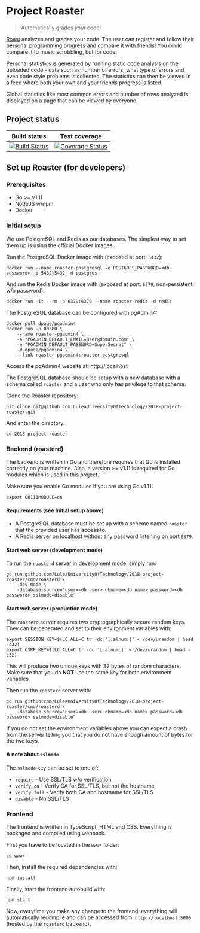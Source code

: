 Project Roaster
===============
> Automatically grades _your_ code!

[Roast](https://roast.software) analyzes and grades your code. The user can
register and follow their personal programming progress and compare it with
friends! You could compare it to music scrobbling, but for code.

Personal statistics is generated by running static code analysis on the uploaded
code - data such as number of errors, what type of errors and even code style
problems is collected. The statistics can then be viewed in a feed where both
your own and your friends progress is listed.

Global statistics like most common errors and number of rows analyzed is
displayed on a page that can be viewed by everyone.

## Project status
| Build status | Test coverage |
|:------------:|:-------------:|
| [![Build Status](https://travis-ci.org/LuleaUniversityOfTechnology/2018-project-roaster.svg?branch=master)](https://travis-ci.org/LuleaUniversityOfTechnology/2018-project-roaster) | [![Coverage Status](https://coveralls.io/repos/github/LuleaUniversityOfTechnology/2018-project-roaster/badge.svg)](https://coveralls.io/github/LuleaUniversityOfTechnology/2018-project-roaster) |

## Set up Roaster (for developers)
### Prerequisites
 * Go >= v1.11
 * NodeJS w/npm
 * Docker

### Initial setup
We use PostgreSQL and Redis as our databases. The simplest way to set them up is
using the official Docker images.

Run the PostgreSQL Docker image with (exposed at port: `5432`):
```
docker run --name roaster-postgresql -e POSTGRES_PASSWORD=<db password> -p 5432:5432 -d postgres
```

And run the Redis Docker image with (exposed at port: `6379`, non-persistent, w/o password):
```
docker run -it --rm -p 6379:6379 --name roaster-redis -d redis
```

The PostgreSQL database can be configured with pgAdmin4:
```
docker pull dpage/pgadmin4
docker run -p 80:80 \
	--name roaster-pgadmin4 \
	-e "PGADMIN_DEFAULT_EMAIL=user@domain.com" \
	-e "PGADMIN_DEFAULT_PASSWORD=SuperSecret" \
	-d dpage/pgadmin4 \
	--link roaster-pgadmin4:roaster-postgresql
```

Access the pgAdmin4 website at: http://localhost

The PostgreSQL database should be setup with a new database with a schema called
`roaster` and a user who only has privilege to that schema.

Clone the Roaster repository:
```
git clone git@github.com:LuleaUniversityOfTechnology/2018-project-roaster.git
```

And enter the directory:
```
cd 2018-project-roaster
```

### Backend (roasterd)
The backend is written in Go and therefore requires that Go is installed
correctly on your machine. Also, a version >= v1.11 is required for Go modules
which is used in this project.

Make sure you enable Go modules if you are using Go v1.11:
```
export GO111MODULE=on
```

#### Requirements (see Initial setup above)
 * A PostgreSQL database must be set up with a scheme named `roaster` that the
provided user has access to.
 * A Redis server on localhost without any password listening on port `6379`.

#### Start web server (development mode)
To run the `roasterd` server in development mode, simply run:
```
go run github.com/LuleaUniversityOfTechnology/2018-project-roaster/cmd/roasterd \
	-dev-mode \
	-database-source="user=<db user> dbname=<db name> password=<db password> sslmode=disable"
```

#### Start web server (production mode)
The `roasterd` server requires two cryptographically secure random keys. They
can be generated and set to their environment variables with:
```
export SESSION_KEY=$(LC_ALL=C tr -dc '[:alnum:]' < /dev/urandom | head -c32)
export CSRF_KEY=$(LC_ALL=C tr -dc '[:alnum:]' < /dev/urandom | head -c32)
```
This will produce two unique keys with 32 bytes of random characters.
Make sure that you do **NOT** use the same key for both environment variables.

Then run the `roasterd` server with:
```
go run github.com/LuleaUniversityOfTechnology/2018-project-roaster/cmd/roasterd \
	-database-source="user=<db user> dbname=<db name> password=<db password> sslmode=disable"
```

If you do not set the environment variables above you can expect a crash from
the server telling you that you do not have enough amount of bytes for the two
keys.

#### A note about `sslmode`
The `sslmode` key can be set to one of:
 * `require` - Use SSL/TLS w/o verification
 * `verify_ca` - Verify CA for SSL/TLS, but not the hostname
 * `verify_full` - Verify both CA and hostname for SSL/TLS
 * `disable` - No SSL/TLS

### Frontend
The frontend is written in TypeScript, HTML and CSS. Everything is packaged and
compiled using webpack.

First you have to be located in the `www/` folder:
```
cd www/
```

Then, install the required dependencies with:
```
npm install
```

Finally, start the frontend autobuild with:
```
npm start
```

Now, everytime you make any change to the frontend, everything will
automatically recompile and can be accessed from: `http://localhost:5000`
(hosted by the `roasterd` backend).
